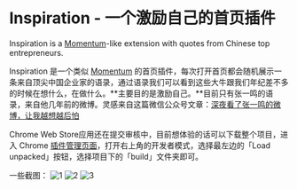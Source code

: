 # Inspiration - 一个激励自己的首页插件

Inspiration is a [Momentum](https://chrome.google.com/webstore/detail/momentum/laookkfknpbbblfpciffpaejjkokdgca?hl=en)-like extension with quotes from Chinese top entrepreneurs.

Inspiration 是一个类似 [Momentum](https://chrome.google.com/webstore/detail/momentum/laookkfknpbbblfpciffpaejjkokdgca?hl=en) 的首页插件，每次打开首页都会随机展示一条来自顶尖中国企业家的语录，通过语录我们可以看到这些大牛跟我们年纪差不多的时候在想什么，在做什么。**主要目的是激励自己。**目前只有张一鸣的语录，来自他几年前的微博。灵感来自这篇微信公众号文章：[深夜看了张一鸣的微博，让我越想越后怕](https://mp.weixin.qq.com/s/-y89zflK7omkMm3bWKQwsg)

Chrome Web Store应用还在提交审核中，目前想体验的话可以下载整个项目，进入 Chrome [插件管理页面](chrome://extensions/)，打开右上角的开发者模式，选择最左边的「Load unpacked」按钮，选择项目下的「build」文件夹即可。

一些截图：
![1](./screen-shots/1.png)
![2](./screen-shots/2.png)
![3](./screen-shots/3.png)
